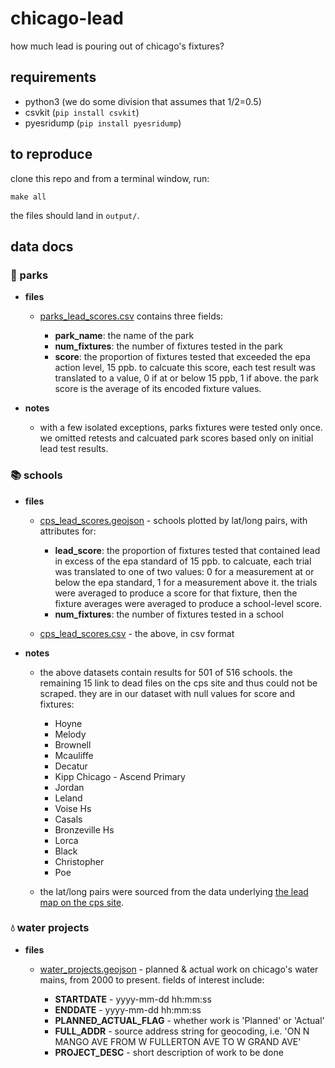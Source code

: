 # chicago-lead

how much lead is pouring out of chicago's fixtures?

## requirements
* python3 (we do some division that assumes that 1/2=0.5)
* csvkit (`pip install csvkit`)
* pyesridump (`pip install pyesridump`)

## to reproduce

clone this repo and from a terminal window, run:

`make all`

the files should land in `output/`.

## data docs

### 🌱 parks

* **files**
  * [parks_lead_scores.csv](output/parks_lead_scores.csv) contains three fields:

    * **park_name**: the name of the park
    * **num_fixtures**: the number of fixtures tested in the park
    * **score**: the proportion of fixtures tested that exceeded the epa action level, 15 ppb. to calcuate this score, each test result was translated to a value, 0 if at or below 15 ppb, 1 if above. the park score is the average of its encoded fixture values.

* **notes**

  * with a few isolated exceptions, parks fixtures were tested only once. we omitted retests and calcuated park scores based only on initial lead test results.

### 📚 schools

* **files**
  * [cps_lead_scores.geojson](output/cps_lead_scores.geojson) - schools plotted by lat/long pairs, with attributes for:
    * **lead_score**: the proportion of fixtures tested that contained lead in excess of the epa standard of 15 ppb. to calcuate, each trial was translated to one of two values: 0 for a measurement at or below the epa standard, 1 for a measurement above it. the trials were averaged to produce a score for that fixture, then the fixture averages were averaged to produce a school-level score.
    * **num_fixtures**: the number of fixtures tested in a school
  
  * [cps_lead_scores.csv](output/cps_lead_scores.csv) - the above, in csv format

* **notes**
  * the above datasets contain results for 501 of 516 schools. the remaining 15 link to dead files on the cps site and thus could not be scraped. they are in our dataset with null values for score and fixtures:

    * Hoyne
    * Melody
    * Brownell
    * Mcauliffe
    * Decatur
    * Kipp Chicago - Ascend Primary
    * Jordan
    * Leland
    * Voise Hs
    * Casals
    * Bronzeville Hs
    * Lorca
    * Black
    * Christopher
    * Poe
  
  * the lat/long pairs were sourced from the data underlying [the lead map on the cps site](http://cps.edu/Pages/LeadTesting.aspx).

### 💧 water projects

* **files**

  * [water_projects.geojson](output/water_projects.geojson) - planned & actual work on chicago's water mains, from 2000 to present. fields of interest include: 

    * **STARTDATE** - yyyy-mm-dd hh:mm:ss
    * **ENDDATE** - yyyy-mm-dd hh:mm:ss
    * **PLANNED_ACTUAL_FLAG** - whether work is 'Planned' or 'Actual'
    * **FULL_ADDR** - source address string for geocoding, i.e. 'ON N MANGO AVE FROM W FULLERTON AVE TO W GRAND AVE'
    * **PROJECT_DESC** - short description of work to be done
